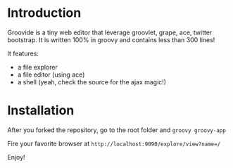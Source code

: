 # Introduction

Groovide is a tiny web editor that leverage groovlet, grape, ace, twitter bootstrap.
It is written 100% in groovy and contains less than 300 lines!

It features:

* a file explorer
* a file editor (using ace)
* a shell (yeah, check the source for the ajax magic!)

# Installation
After you forked the repository, go to the root folder and 
`groovy groovy-app`

Fire your favorite browser at `http://localhost:9090/explore/view?name=/`

Enjoy!